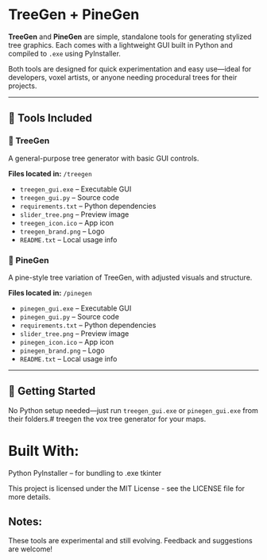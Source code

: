 # TreeGen + PineGen

**TreeGen** and **PineGen** are simple, standalone tools for generating stylized tree graphics. Each comes with a lightweight GUI built in Python and compiled to `.exe` using PyInstaller.

Both tools are designed for quick experimentation and easy use—ideal for developers, voxel artists, or anyone needing procedural trees for their projects.

---

## 📂 Tools Included

### 🌳 TreeGen
A general-purpose tree generator with basic GUI controls.

**Files located in:** `/treegen`

- `treegen_gui.exe` – Executable GUI
- `treegen_gui.py` – Source code
- `requirements.txt` – Python dependencies
- `slider_tree.png` – Preview image
- `treegen_icon.ico` – App icon
- `treegen_brand.png` – Logo
- `README.txt` – Local usage info

### 🌲 PineGen
A pine-style tree variation of TreeGen, with adjusted visuals and structure.

**Files located in:** `/pinegen`

- `pinegen_gui.exe` – Executable GUI
- `pinegen_gui.py` – Source code
- `requirements.txt` – Python dependencies
- `slider_tree.png` – Preview image
- `pinegen_icon.ico` – App icon
- `pinegen_brand.png` – Logo
- `README.txt` – Local usage info

---

## 🚀 Getting Started

No Python setup needed—just run `treegen_gui.exe` or `pinegen_gui.exe` from their folders.# treegen
 the vox tree generator for your maps.
 







# Built With:

Python
PyInstaller – for bundling to .exe
tkinter





This project is licensed under the MIT License - see the LICENSE file for more details.






## Notes:
These tools are experimental and still evolving.
Feedback and suggestions are welcome!